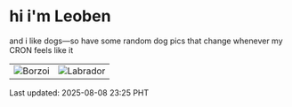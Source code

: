 # hi i'm Leoben

and i like dogs—so have some random dog pics that change whenever my CRON feels like it

|  |  |
|--------|----------|
| ![Borzoi](https://random-dog-vercel.vercel.app/api/random-borzoi?v=1754666708) | ![Labrador](https://random-dog-vercel.vercel.app/api/random-labrador?v=1754666708) |

Last updated: 2025-08-08 23:25 PHT

